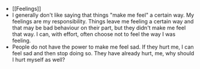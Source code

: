 - [[Feelings]]
- I generally don't like saying that things "make me feel" a certain way. My feelings are my responsibility. Things leave me feeling a certain way and that may be bad behaviour on their part, but they didn't make me feel that way. I can, with effort, often choose not to feel the way I was feeling.
- People do not have the power to make me feel sad. If they hurt me, I can feel sad and then stop doing so. They have already hurt, me, why should I hurt myself as well?
